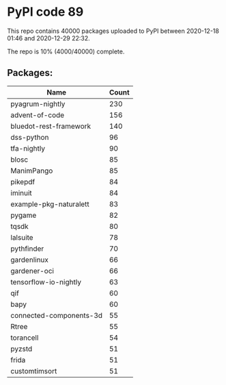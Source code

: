 # PyPI code 89

This repo contains 40000 packages uploaded to PyPI between 
2020-12-18 01:46 and 2020-12-29 22:32.

The repo is 10% (4000/40000) complete.

## Packages:

| Name  | Count |
| ----- | ----- |
| pyagrum-nightly | 230 |
| advent-of-code | 156 |
| bluedot-rest-framework | 140 |
| dss-python | 96 |
| tfa-nightly | 90 |
| blosc | 85 |
| ManimPango | 85 |
| pikepdf | 84 |
| iminuit | 84 |
| example-pkg-naturalett | 83 |
| pygame | 82 |
| tqsdk | 80 |
| lalsuite | 78 |
| pythfinder | 70 |
| gardenlinux | 66 |
| gardener-oci | 66 |
| tensorflow-io-nightly | 63 |
| qif | 60 |
| bapy | 60 |
| connected-components-3d | 55 |
| Rtree | 55 |
| torancell | 54 |
| pyzstd | 51 |
| frida | 51 |
| customtimsort | 51 |


